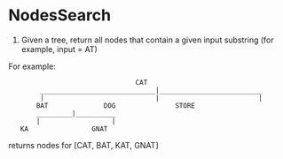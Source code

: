 NodesSearch
===========

1) Given a tree, return all nodes that contain a given input substring (for example, input = AT)

For example:

		                        	CAT
		    _____________________________|__________________________
		    |                            |                         |
		   BAT				DOG		          STORE
           _________|__________
           |                  |
	   KA                GNAT


returns nodes for [CAT, BAT, KAT, GNAT]

